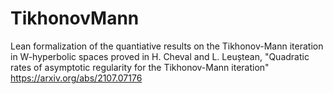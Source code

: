 # TikhonovMann
Lean formalization of the quantiative results on the Tikhonov-Mann iteration in W-hyperbolic spaces proved in H. Cheval and L. Leuștean, "Quadratic rates of asymptotic regularity for the Tikhonov-Mann iteration" https://arxiv.org/abs/2107.07176   

